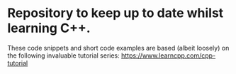 # Repository to keep up to date whilst learning C++.

These code snippets and short code examples are based (albeit loosely) on the following invaluable tutorial series: https://www.learncpp.com/cpp-tutorial

